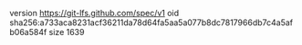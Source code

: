 version https://git-lfs.github.com/spec/v1
oid sha256:a733aca8231acf36211da78d64fa5aa5a077b8dc7817966db7c4a5afb06a584f
size 1639
